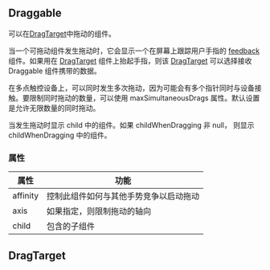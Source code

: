 ## Draggable

可以在[DragTarget](#DragTarget)中拖动的组件。

当一个可拖动组件发生拖动时，它会显示一个在屏幕上跟踪用户手指的 [feedback]() 组件。如果用在 [DragTarget]() 组件上抬起手指，则该 [DragTarget]() 可以选择接收 Draggable 组件携带的数据。

在多点触控设备上，可以同时发生多次拖动，因为可能会有多个指针同时与设备接触。要限制同时拖动的数量，可以使用 maxSimultaneousDrags 属性。默认设置是允许无限数量的同时拖动。

当发生拖动时显示 child 中的组件。如果 childWhenDragging 非 null， 则显示 childWhenDragging 中的组件。

### 属性

| 属性 | 功能 |
| ------ | ------ |
| affinity | 控制此组件如何与其他手势竞争以启动拖动 |
| axis | 如果指定，则限制拖动的轴向 | 
| child | 包含的子组件 | 

## DragTarget